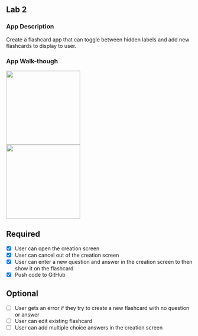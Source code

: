 ## Lab 2

### App Description
Create a flashcard app that can toggle between hidden labels and add new flashcards to display to user.

### App Walk-though
<img src="https://user-images.githubusercontent.com/66144804/159202956-22026406-9da6-4981-a7ae-3f98595cba87.gif" width=200><br>
<img src="https://user-images.githubusercontent.com/66144804/159338287-07cd47d7-398d-4f34-a972-0cf7d70dfdaf.gif" width=200><br>

## Required
- [X] User can open the creation screen
- [X] User can cancel out of the creation screen
- [X] User can enter a new question and answer in the creation screen to then show it on the flashcard
- [X] Push code to GitHub
## Optional
- [ ] User gets an error if they try to create a new flashcard with no question or answer
- [ ] User can edit existing flashcard
- [ ] User can add multiple choice answers in the creation screen
